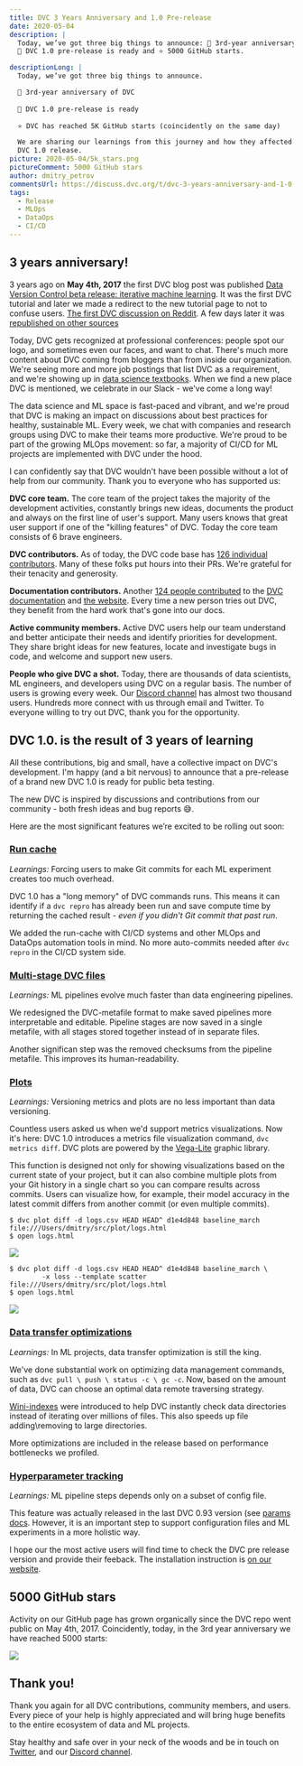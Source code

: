 ```yaml
---
title: DVC 3 Years Anniversary and 1.0 Pre-release
date: 2020-05-04
description: |
  Today, we’ve got three big things to announce: 🎉 3rd-year anniversary of DVC,
  🚀 DVC 1.0 pre-release is ready and ⭐ 5000 GitHub starts.

descriptionLong: |
  Today, we’ve got three big things to announce.

  🎉 3rd-year anniversary of DVC
  
  🚀 DVC 1.0 pre-release is ready
  
  ⭐ DVC has reached 5K GitHub starts (coincidently on the same day)

  We are sharing our learnings from this journey and how they affected the new
  DVC 1.0 release.
picture: 2020-05-04/5k_stars.png
pictureComment: 5000 GitHub stars
author: dmitry_petrov
commentsUrl: https://discuss.dvc.org/t/dvc-3-years-anniversary-and-1-0-pre-release/374
tags:
  - Release
  - MLOps
  - DataOps
  - CI/CD
---
```


## 3 years anniversary!

3 years ago on **May 4th, 2017** the first DVC blog post was published
[Data Version Control beta release: iterative machine learning](https://blog.dataversioncontrol.com/data-version-control-beta-release-iterative-machine-learning-a7faf7c8be67).
It was the first DVC tutorial and later we made a redirect to the new tutorial
page to not to confuse users.
[The first DVC discussion on Reddit](https://www.reddit.com/r/Python/comments/698ian/dvc_data_scientists_collaboration_and_iterative/).
A few days later it was
[republished on other sources](https://www.kdnuggets.com/2017/05/data-version-control-iterative-machine-learning.html)

Today, DVC gets recognized at professional conferences: people spot our logo,
and sometimes even our faces, and want to chat. There's much more content about
DVC coming from bloggers than from inside our organization. We're seeing more
and more job postings that list DVC as a requirement, and we're showing up in
[data science textbooks](https://www.amazon.com/Learn-Python-Building-Science-Applications/dp/1789535360).
When we find a new place DVC is mentioned, we celebrate in our Slack - we've
come a long way!

The data science and ML space is fast-paced and vibrant, and we're proud that
DVC is making an impact on discussions about best practices for healthy,
sustainable ML. Every week, we chat with companies and research groups using DVC
to make their teams more productive. We're proud to be part of the growing MLOps
movement: so far, a majority of CI/CD for ML projects are implemented with DVC
under the hood.

I can confidently say that DVC wouldn't have been possible without a lot of help
from our community. Thank you to everyone who has supported us:

**DVC core team.** The core team of the project takes the majority of the
development activities, constantly brings new ideas, documents the product and
always on the first line of user's support. Many users knows that great user
support if one of the "killing features" of DVC. Today the core team consists of
6 brave engineers.

**DVC contributors.** As of today, the DVC code base has
[126 individual contributors](https://github.com/iterative/dvc/graphs/contributors).
Many of these folks put hours into their PRs. We're grateful for their tenacity
and generosity.

**Documentation contributors.** Another
[124 people contributed](https://github.com/iterative/dvc.org/graphs/contributors)
to the [DVC documentation](https://dvc.org/doc) and
[the website](https://dvc.org/). Every time a new person tries out DVC, they
benefit from the hard work that's gone into our docs.

**Active community members.** Active DVC users help our team understand and
better anticipate their needs and identify priorities for development. They
share bright ideas for new features, locate and investigate bugs in code, and
welcome and support new users.

**People who give DVC a shot.** Today, there are thousands of data scientists,
ML engineers, and developers using DVC on a regular basis. The number of users
is growing every week. Our [Discord channel](http://dvc.org/chat) has almost two
thousand users. Hundreds more connect with us through email and Twitter. To
everyone willing to try out DVC, thank you for the opportunity.

## DVC 1.0. is the result of 3 years of learning

All these contributions, big and small, have a collective impact on DVC's
development. I'm happy (and a bit nervous) to announce that a pre-release of a
brand new DVC 1.0 is ready for public beta testing.

The new DVC is inspired by discussions and contributions from our community -
both fresh ideas and bug reports 😅.

Here are the most significant features we’re excited to be rolling out soon:

### [Run cache](https://github.com/iterative/dvc/issues/1234)

_Learnings:_ Forcing users to make Git commits for each ML experiment creates
too much overhead.

DVC 1.0 has a "long memory" of DVC commands runs. This means it can identify if
a `dvc repro` has already been run and save compute time by returning the cached
result - _even if you didn't Git commit that past run_.

We added the run-cache with CI/CD systems and other MLOps and DataOps automation
tools in mind. No more auto-commits needed after `dvc repro` in the CI/CD system
side.

### [Multi-stage DVC files](https://github.com/iterative/dvc/issues/1871)

_Learnings:_ ML pipelines evolve much faster than data engineering pipelines.

We redesigned the DVC-metafile format to make saved pipelines more interpretable
and editable. Pipeline stages are now saved in a single metafile, with all
stages stored together instead of in separate files.

Another significan step was the removed checksums from the pipeline metafile.
This improves its human-readability.

### [Plots](https://github.com/iterative/dvc/issues/3409)

_Learnings:_ Versioning metrics and plots are no less important than data
versioning.

Countless users asked us when we'd support metrics visualizations. Now it's
here: DVC 1.0 introduces a metrics file visualization command,
`dvc metrics diff`. DVC plots are powered by the
[Vega-Lite](https://vega.github.io/vega-lite/) graphic library.

This function is designed not only for showing visualizations based on the
current state of your project, but it can also combine multiple plots from your
Git history in a single chart so you can compare results across commits. Users
can visualize how, for example, their model accuracy in the latest commit
differs from another commit (or even multiple commits).

```dvc
$ dvc plot diff -d logs.csv HEAD HEAD^ d1e4d848 baseline_march
file:///Users/dmitry/src/plot/logs.html
$ open logs.html
```

![](/uploads/images/2020-05-04/dvc-plot.png)

```dvc
$ dvc plot diff -d logs.csv HEAD HEAD^ d1e4d848 baseline_march \
        -x loss --template scatter
file:///Users/dmitry/src/plot/logs.html
$ open logs.html
```

![](/uploads/images/2020-05-04/dvc-plot-scatter.png)

### [Data transfer optimizations](https://github.com/iterative/dvc/issues/3488)

_Learnings:_ In ML projects, data transfer optimization is still the king.

We've done substantial work on optimizing data management commands, such as
`dvc pull \ push \ status -c \ gc -c`. Now, based on the amount of data, DVC can
choose an optimal data remote traversing strategy.

[Wini-indexes](https://github.com/iterative/dvc/issues/2147) were introduced to
help DVC instantly check data directories instead of iterating over millions of
files. This also speeds up file adding\removing to large directories.

More optimizations are included in the release based on performance bottlenecks
we profiled.

### [Hyperparameter tracking](https://github.com/iterative/dvc/issues/3393)

_Learnings:_ ML pipeline steps depends only on a subset of config file.

This feature was actually released in the last DVC 0.93 version (see
[params docs](https://dvc.org/doc/command-reference/params). However, it is an
important step to support configuration files and ML experiments in a more
holistic way.

I hope our the most active users will find time to check the DVC pre release
version and provide their feeback. The installation instruction is
[on our website](https://dvc.org/doc/install/pre-release).

## 5000 GitHub stars

Activity on our GitHub page has grown organically since the DVC repo went public
on May 4th, 2017. Coincidently, today, in the 3rd year anniversary we have
reached 5000 starts:

![](/uploads/images/2020-05-04/5k_github.png)

## Thank you!

Thank you again for all DVC contributions, community members, and users. Every
piece of your help is highly appreciated and will bring huge benefits to the
entire ecosystem of data and ML projects.

Stay healthy and safe over in your neck of the woods and be in touch on
[Twitter](https://twitter.com/DVCorg), and our
[Discord channel](https://dvc.org/chat).
